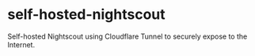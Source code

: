 # self-hosted-nightscout
Self-hosted Nightscout using Cloudflare Tunnel to securely expose to the Internet.
